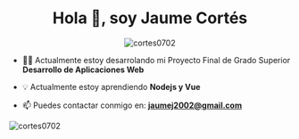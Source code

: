 <h1 align="center">Hola 👋, soy Jaume Cortés</h1>

<p align="center"><img align="center" src="https://github-readme-stats.vercel.app/api/top-langs?username=cortes0702&show_icons=true&locale=en&layout=compact" alt="cortes0702"/></p>

- 👨‍💻 Actualmente estoy desarrolando mi Proyecto Final de Grado Superior **Desarrollo de Aplicaciones Web**

- 💡 Actualmente estoy aprendiendo **Nodejs y Vue**

- 📫 Puedes contactar conmigo en: **jaumej2002@gmail.com**

<p align="left"> <img src="https://komarev.com/ghpvc/?username=albertocervera&label=Profile%20views&color=0e75b6&style=flat" alt="cortes0702" /> </p>
